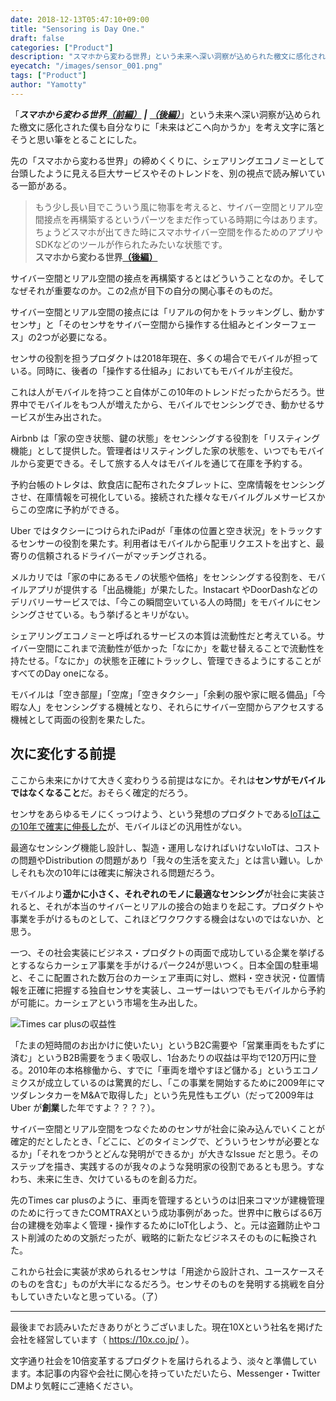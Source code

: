 ```yaml
---
date: 2018-12-13T05:47:10+09:00
title: "Sensoring is Day One."
draft: false
categories: ["Product"]
description: "スマホから変わる世界」という未来へ深い洞察が込められた檄文に感化された僕も自分なりに「未来はどこへ向かうか」を考え文字に落とそうと思い筆をとることにした。"
eyecatch: "/images/sensor_001.png"
tags: ["Product"]
author: "Yamotty"
---
```


「***スマホから変わる世界***[***（前編）***](https://medium.com/@shinjikimura/%E3%82%B9%E3%83%9E%E3%83%9B%E3%81%8B%E3%82%89%E5%A4%89%E3%82%8F%E3%82%8B%E4%B8%96%E7%95%8C-3a046853576c) ***|*** [***（後編）***](https://medium.com/@shinjikimura/%E3%82%B9%E3%83%9E%E3%83%9B%E3%81%A7%E5%A4%89%E3%82%8F%E3%82%8B%E4%B8%96%E7%95%8C-%E5%BE%8C%E7%B7%A8-19c2c9156f34)」という未来へ深い洞察が込められた檄文に感化された僕も自分なりに「未来はどこへ向かうか」を考え文字に落とそうと思い筆をとることにした。

先の「スマホから変わる世界」の締めくくりに、シェアリングエコノミーとして台頭したように見える巨大サービスやそのトレンドを、別の視点で読み解いている一節がある。


> もう少し長い目でこういう風に物事を考えると、サイバー空間とリアル空間接点を再構築するというパーツをまだ作っている時期に今はあります。ちょうどスマホが出てきた時にスマホサイバー空間を作るためのアプリやSDKなどのツールが作られたみたいな状態です。<br>**スマホから変わる世界**[**（後編）**](https://medium.com/@shinjikimura/%E3%82%B9%E3%83%9E%E3%83%9B%E3%81%A7%E5%A4%89%E3%82%8F%E3%82%8B%E4%B8%96%E7%95%8C-%E5%BE%8C%E7%B7%A8-19c2c9156f34)

サイバー空間とリアル空間の接点を再構築するとはどういうことなのか。そしてなぜそれが重要なのか。この2点が目下の自分の関心事そのものだ。

サイバー空間とリアル空間の接点には「リアルの何かをトラッキングし、動かすセンサ」と「そのセンサをサイバー空間から操作する仕組みとインターフェース」の2つが必要になる。

センサの役割を担うプロダクトは2018年現在、多くの場合でモバイルが担っている。同時に、後者の「操作する仕組み」においてもモバイルが主役だ。

これは人がモバイルを持つこと自体がこの10年のトレンドだったからだろう。世界中でモバイルをもつ人が増えたから、モバイルでセンシングでき、動かせるサービスが生み出された。

Airbnb は「家の空き状態、鍵の状態」をセンシングする役割を「リスティング機能」として提供した。管理者はリスティングした家の状態を、いつでもモバイルから変更できる。そして旅する人々はモバイルを通じて在庫を予約する。

予約台帳のトレタは、飲食店に配布されたタブレットに、空席情報をセンシングさせ、在庫情報を可視化している。接続された様々なモバイルグルメサービスからこの空席に予約ができる。

Uber ではタクシーにつけられたiPadが「車体の位置と空き状況」をトラックするセンサーの役割を果たす。利用者はモバイルから配車リクエストを出すと、最寄りの信頼されるドライバーがマッチングされる。

メルカリでは「家の中にあるモノの状態や価格」をセンシングする役割を、モバイルアプリが提供する「出品機能」が果たした。Instacart やDoorDashなどのデリバリーサービスでは、「今この瞬間空いている人の時間」をモバイルにセンシングさせている。もう挙げるとキリがない。

シェアリングエコノミーと呼ばれるサービスの本質は流動性だと考えている。サイバー空間にこれまで流動性が低かった「なにか」を載せ替えることで流動性を持たせる。「なにか」の状態を正確にトラックし、管理できるようにすることがすべてのDay oneになる。

モバイルは「空き部屋」「空席」「空きタクシー」「余剰の服や家に眠る備品」「今暇な人」をセンシングする機械となり、それらにサイバー空間からアクセスする機械として両面の役割を果たした。

## 次に変化する前提

ここから未来にかけて大きく変わりうる前提はなにか。それは**センサがモバイルではなくなること**だ。おそらく確定的だろう。

センサをあらゆるモノにくっつけよう、という発想のプロダクトである[IoTはこの10年で確実に伸長した](https://www.travelvoice.jp/20170114-81161)が、モバイルほどの汎用性がない。

最適なセンシング機能し設計し、製造・運用しなければいけないIoTは、コストの問題やDistribution の問題があり「我々の生活を変えた」とは言い難い。しかしそれも次の10年には確実に解決される問題だろう。

モバイルより**遥かに小さく、それぞれのモノに最適なセンシング**が社会に実装されると、それが本当のサイバーとリアルの接合の始まりを起こす。プロダクトや事業を手がけるものとして、これほどワクワクする機会はないのではないか、と思う。

一つ、その社会実装にビジネス・プロダクトの両面で成功している企業を挙げるとするならカーシェア事業を手がけるパーク24が思いつく。日本全国の駐車場と、そこに配置された数万台のカーシェア車両に対し、燃料・空き状況・位置情報を正確に把握する独自センサを実装し、ユーザーはいつでもモバイルから予約が可能に。カーシェアという市場を生み出した。

![Times car plusの収益性](/images/sensor_001.png)

「たまの短時間のお出かけに使いたい」というB2C需要や「営業車両をもたずに済む」というB2B需要をうまく吸収し、1台あたりの収益は平均で120万円に登る。2010年の本格稼働から、すでに「車両を増やすほど儲かる」というエコノミクスが成立しているのは驚異的だし、「この事業を開始するために2009年にマツダレンタカーをM&Aで取得した」という先見性もエグい（だって2009年はUber が**創業**した年ですよ？？？？）。


サイバー空間とリアル空間をつなぐためのセンサが社会に染み込んでいくことが確定的だとしたとき、「どこに、どのタイミングで、どういうセンサが必要となるか」「それをつかうとどんな発明ができるか」が大きなIssue だと思う。そのステップを描き、実践するのが我々のような発明家の役割であるとも思う。すなわち、未来に生き、欠けているものを創る力だ。

先のTimes car plusのように、車両を管理するというのは旧来コマツが建機管理のために行ってきたCOMTRAXという成功事例があった。世界中に散らばる6万台の建機を効率よく管理・操作するためにIoT化しよう、と。元は盗難防止やコスト削減のための文脈だったが、戦略的に新たなビジネスそのものに転換された。

これから社会に実装が求められるセンサは「用途から設計され、ユースケースそのものを含む」ものが大半になるだろう。センサそのものを発明する挑戦を自分もしていきたいなと思っている。（了）


***

最後までお読みいただきありがとうございました。現在10Xという社名を掲げた会社を経営しています（ https://10x.co.jp/ ）。

文字通り社会を10倍変革するプロダクトを届けられるよう、淡々と準備しています。本記事の内容や会社に関心を持っていただいたら、Messenger・Twitter DMより気軽にご連絡ください。
